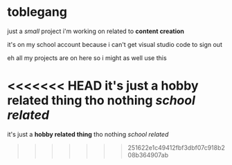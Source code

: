 # toblegang

just a *small* project i'm working on related to **content creation**

it's on my school account because i can't get visual studio code to sign out

eh all my projects are on here so i might as well use this

<<<<<<< HEAD
it's just a **hobby related thing** tho nothing *school related*
=======
it's just a **hobby related thing** tho nothing *school related*
>>>>>>> 251622e1c49412fbf3dbf07c918b208b364907ab

